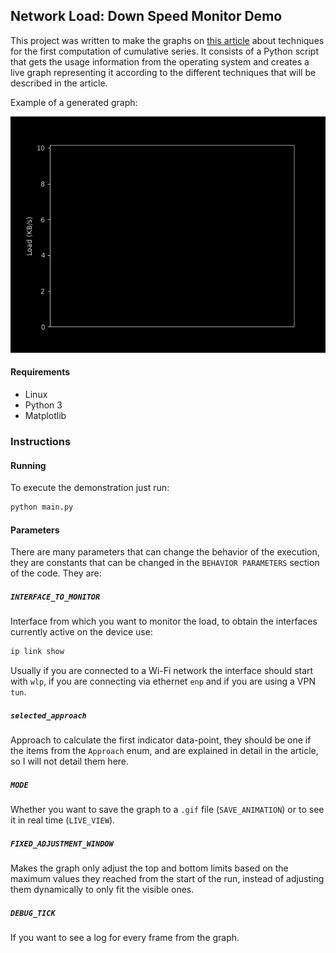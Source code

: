 ## Network Load: Down Speed Monitor Demo

This project was written to make the graphs on [this article](https://luizgfranca.github.io/blog/posts/002/) about techniques for the first computation of cumulative series. It consists of a Python script that gets the usage information from the operating system and creates a live graph representing it according to the different techniques that will be described in the article.

Example of a generated graph:

![Example graph](3rd-approach.gif)


#### Requirements
 - Linux
 - Python 3
 - Matplotlib

### Instructions
#### Running

To execute the demonstration just run:

```sh
python main.py
```

#### Parameters

There are many parameters that can change the behavior of the execution, they are constants that can be changed in the `BEHAVIOR PARAMETERS` section of the code. They are:

##### `INTERFACE_TO_MONITOR`

Interface from which you want to monitor the load, to obtain the interfaces currently active on the device use: 

```sh
ip link show
```

Usually if you are connected to a Wi-Fi network the interface should start with `wlp`, if you are connecting via ethernet `enp` and if you are using a VPN `tun`.

##### `selected_approach`

Approach to calculate the first indicator data-point, they should be one if the items from the `Approach` enum, and are explained in detail in the article, so I will not detail them here.

##### `MODE`

Whether you want to save the graph to a `.gif` file (`SAVE_ANIMATION`) or to see it in real time (`LIVE_VIEW`).

##### `FIXED_ADJUSTMENT_WINDOW`

Makes the graph only adjust the top and bottom limits based on the maximum values they reached from the start of the run, instead of adjusting them dynamically to only fit the visible ones.

##### `DEBUG_TICK`

If you want to see a log for every frame from the graph.
